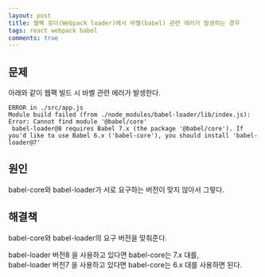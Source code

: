 ```yaml
---
layout: post
title: 웹팩 로더(Webpack loader)에서 바벨(babel) 관련 에러가 발생하는 경우
tags: react webpack babel
comments: true
---
```


## 문제

아래와 같이 웹팩 빌드 시 바벨 관련 에러가 발생한다.

```
ERROR in ./src/app.js
Module build failed (from ./node_modules/babel-loader/lib/index.js):
Error: Cannot find module '@babel/core'
 babel-loader@8 requires Babel 7.x (the package '@babel/core'). If you'd like to use Babel 6.x ('babel-core'), you should install 'babel-loader@7'
```

## 원인

babel-core와 babel-loader가 서로 요구하는 버전이 맞지 않아서 그렇다.

## 해결책

babel-core와 babel-loader의 요구 버전을 맞춰준다.
  
babel-loader 버전8 을 사용하고 있다면 babel-core는 7.x 대를,  
babel-loader 버전7 을 사용하고 있다면 babel-core는 6.x 대를 사용하면 된다.
